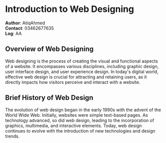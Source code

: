 # Introduction to Web Designing

**Author**: AtiqAhmed  
**Contact**: 03462677635  
**Log**: AA

## Overview of Web Designing
Web designing is the process of creating the visual and functional aspects of a website. It encompasses various disciplines, including graphic design, user interface design, and user experience design. In today's digital world, effective web design is crucial for attracting and retaining users, as it directly impacts how visitors perceive and interact with a website.

## Brief History of Web Design
The evolution of web design began in the early 1990s with the advent of the World Wide Web. Initially, websites were simple text-based pages. As technology advanced, so did web design, leading to the incorporation of graphics, multimedia, and interactive elements. Today, web design continues to evolve with the introduction of new technologies and design trends.
